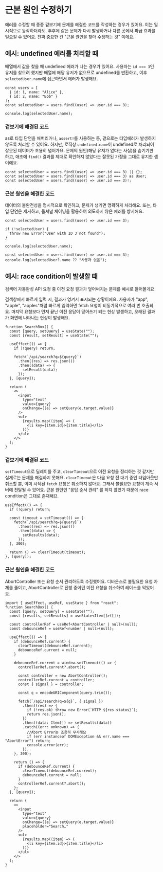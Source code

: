 # 근본 원인 수정하기

에러를 수정할 때 종종 겉보기에 문제를 해결한 코드를 작성하는 경우가 있어요. 이는 일시적으로 동작하더라도, 추후에 같은 문제가 다시 발생하거나 다른 곳에서 파급 효과를 일으킬 수 있어요. 진짜 중요한 건 "근본 원인을 찾아 수정하는 것" 이에요.

## 예시: undefined 에러를 처리할 때

배열에서 값을 찾을 때 undefined 에러가 나는 경우가 있어요. 사용자는 `id === 3`인 유저를 찾으려 했지만 배열에 해당 유저가 없으므로 undefined를 반환하고, 이후 `selectedUser.name`에 접근하면서 에러가 발생해요.

```tsx
const users = [
  { id: 1, name: "Alice" },
  { id: 2, name: "Bob" }
];
const selectedUser = users.find((user) => user.id === 3);

console.log(selectedUser.name);
```

### 겉보기에 해결된 코드

as로 타입 단언을 해버리거나, `assert!`를 사용하는 등, 겉으로는 타입에러가 발생하지 않도록 처리할 수 있어요. 하지만, 로직상 `undefined.name`이 undefined로 처리되어 잘못된 데이터가 조용히 넘어가요. 문제의 원인(해당 유저가 없다는 사실)을 숨기기만 하고, 애초에 `find()` 결과를 제대로 확인하지 않았다는 잘못된 가정을 그대로 유지한 셈이에요.

```tsx
const selectedUser = users.find((user) => user.id === 3) || {};
const selectedUser = users.find((user) => user.id === 3) as User;
const selectedUser = users.find((user) => user.id === 3)!;
```

### 근본 원인을 해결한 코드

데이터의 불완전성을 명시적으로 확인하고, 문제가 생기면 명확하게 처리해요. 또는, 타입 단언은 제거하고, 옵셔널 체이닝을 활용하여 의도하지 않은 에러를 방지해요.

```tsx
const selectedUser = users.find((user) => user.id === 3);

if (!selectedUser) {
  throw new Error("User with ID 3 not found");
}

console.log(selectedUser.name);
```

```tsx
const selectedUser = users.find((user) => user.id === 3);
console.log(selectedUser?.name ?? "사용자 없음");
```

## 예시: race condition이 발생할 때

검색어 자동완성 API 요청 중 이전 요청 결과가 덮어써지는 문제를 예시로 들어볼게요.

검색창에서 빠르게 입력 시, 결과가 엉켜서 표시되는 상황이에요. 사용자가 "app", "apple", "apples"처럼 빠르게 입력하면 fetch 요청이 비동기적으로 여러 번 호출되요. 마지막 요청보다 먼저 끝난 이전 응답이 덮어쓰기 되는 현상 발생하고, 오래된 결과가 화면에 나타나는 현상이 발생해요.

```tsx
function SearchBox() {
  const [query, setQuery] = useState("");
  const [result, setResult] = useState("");

  useEffect(() => {
    if (!query) return;

    fetch(`/api/search?q=${query}`)
      .then((res) => res.json())
      .then((data) => {
        setResult(data);
      });
  }, [query]);

  return (
    <>
      <input
        type="text"
        value={query}
        onChange={(e) => setQuery(e.target.value)}
      />
      <ul>
        {results.map((item) => (
          <li key={item.id}>{item.title}</li>
        ))}
      </ul>
    </>
  );
}
```

### 겉보기에 해결된 코드

`setTimeout`으로 딜레이를 주고, `clearTimeout`으로 이전 요청을 정리하는 것 같지만 실제로는 문제를 해결하지 못해요. `clearTimeout`은 다음 요청 전 대기 중인 타임아웃만 취소할 뿐, 이미 시작된 `fetch` 요청은 취소하지 않아요. 그래서 불필요한 요청이 계속 서버에 전달될 수 있어요. 근본 원인인 "응답 순서 관리" 를 하지 않았기 때문에 race condition은 그대로 존재해요.

```tsx
useEffect(() => {
  if (!query) return;

  const timeout = setTimeout(() => {
    fetch(`/api/search?q=${query}`)
      .then((res) => res.json())
      .then((data) => {
        setResults(data);
      });
  }, 300);

  return () => clearTimeout(timeout);
}, [query]);
```

### 근본 원인을 해결한 코드

AbortController 또는 요청 순서 관리하도록 수정했어요. 디바운스로 불필요한 요청 자체를 줄이고, AbortController로 진행 중이던 이전 요청을 취소하여 레이스를 막았어요.

```tsx
import { useEffect, useRef, useState } from "react";
function SearchBox() {
  const [query, setQuery] = useState("");
  const [results, setResults] = useState<Item[]>([]);

  const controllerRef = useRef<AbortController | null>(null);
  const debounceRef = useRef<number | null>(null);

  useEffect(() => {
    if (debounceRef.current) {
      clearTimeout(debounceRef.current);
      debounceRef.current = null;
    }

    debounceRef.current = window.setTimeout(() => {
      controllerRef.current?.abort();

      const controller = new AbortController();
      controllerRef.current = controller;
      const { signal } = controller;

      const q = encodeURIComponent(query.trim());

      fetch(`/api/search?q=${q}`, { signal })
        .then((res) => {
          if (!res.ok) throw new Error(`HTTP ${res.status}`);
          return res.json();
        })
        .then((data: Item[]) => setResults(data))
        .catch((err: unknown) => {
          //Abort Error는 조용히 무시해요
          if (err instanceof DOMException && err.name === "AbortError") return;
          console.error(err);
        });
    }, 300);

    return () => {
      if (debounceRef.current) {
        clearTimeout(debounceRef.current);
        debounceRef.current = null;
      }
      controllerRef.current?.abort();
    };
  }, [query]);

  return (
    <>
      <input
        type="text"
        value={query}
        onChange={(e) => setQuery(e.target.value)}
        placeholder="Search…"
      />
      <ul>
        {results.map((item) => (
          <li key={item.id}>{item.title}</li>
        ))}
      </ul>
    </>
  );
}
```
